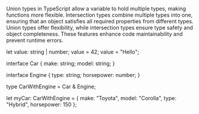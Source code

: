 Union types in TypeScript allow a variable to hold multiple types, making functions more flexible. Intersection types combine multiple types into one, ensuring that an object satisfies all required properties from different types. Union types offer flexibility, while intersection types ensure type safety and object completeness. These features enhance code maintainability and prevent runtime errors.


let value: string | number;
value = 42;
value = "Hello";


interface Car {
    make: string;
    model: string;
}

interface Engine {
    type: string;
    horsepower: number;
}

type CarWithEngine = Car & Engine;

let myCar: CarWithEngine = {
    make: "Toyota",
    model: "Corolla",
    type: "Hybrid",
    horsepower: 150
};